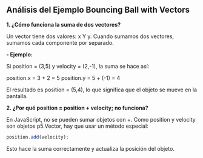 ## Análisis del Ejemplo Bouncing Ball with Vectors

**1. ¿Cómo funciona la suma de dos vectores?**

Un vector tiene dos valores: x Y y. Cuando sumamos dos vectores, sumamos cada componente por separado.

  **- Ejemplo:**
  
Si position = (3,5) y velocity = (2,-1), la suma se hace así:

position.x = 3 + 2 = 5
position.y = 5 + (-1) = 4

El resultado es position = (5,4), lo que significa que el objeto se mueve en la pantalla.

**2. ¿Por qué position = position + velocity; no funciona?**

En JavaScript, no se pueden sumar objetos con +. Como position y velocity son objetos p5.Vector, hay que usar un método especial:

```js
position.add(velocity);
```

Esto hace la suma correctamente y actualiza la posición del objeto.
